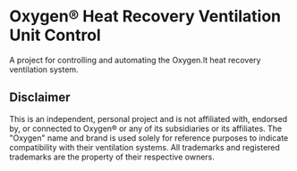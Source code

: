 # Oxygen® Heat Recovery Ventilation Unit Control

A project for controlling and automating the Oxygen.lt heat recovery ventilation system.

## Disclaimer
This is an independent, personal project and is not affiliated with, endorsed by, or connected to Oxygen® or any of its subsidiaries or its affiliates. The "Oxygen" name and brand is used solely for reference purposes to indicate compatibility with their ventilation systems. All trademarks and registered trademarks are the property of their respective owners.
